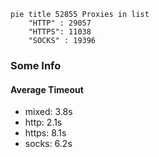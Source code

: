 
```mermaid
pie title 52855 Proxies in list
    "HTTP" : 29057
    "HTTPS": 11038
    "SOCKS" : 19396
```

### Some Info
#### Average Timeout

- mixed: 3.8s
- http: 2.1s
- https: 8.1s
- socks: 6.2s